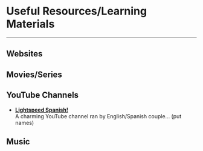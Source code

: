 <h1>Useful Resources/Learning Materials</h1>

<hr>

<h2>Websites</h2>

<h2>Movies/Series</h2>

<h2>YouTube Channels</h2>

<ul style="font-weight: bold;">
  <li><a href="https://www.youtube.com/user/LightSpeedSpanish">Lightspeed Spanish!</a><br><span style="font-weight: normal;"> A charming YouTube channel ran by English/Spanish couple... (put names)</span></li>
</ul>

<h2>Music</h2>
